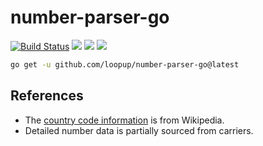 # number-parser-go

[![Build Status](https://dev.azure.com/loopup/Cloud-Telephony/_apis/build/status%2Floopup.number-parser-go?branchName=main)](https://dev.azure.com/loopup/Cloud-Telephony/_build/latest?definitionId=300&branchName=main)
![](https://img.shields.io/github/v/tag/loopup/number-parser-go)
![](https://img.shields.io/azure-devops/coverage/loopup/number-parser-go/300)
![](https://img.shields.io/azure-devops/tests/loopup/number-parser-go/300)


```sh
go get -u github.com/loopup/number-parser-go@latest
```

## References
- The [country code information](https://en.wikipedia.org/wiki/List_of_telephone_country_codes) is from Wikipedia.
- Detailed number data is partially sourced from carriers.